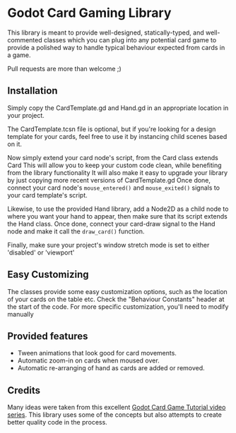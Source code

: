 # Godot Card Gaming Library

This library is meant to provide well-designed, statically-typed, and well-commented classes which you can plug into any potential card game to provide a polished way to handle typical behaviour expected from cards in a game.

Pull requests are more than welcome ;)

## Installation

Simply copy the CardTemplate.gd and Hand.gd in an appropriate location in your project.

The CardTemplate.tcsn file is optional, but if you're looking for a design template for your cards, feel free to use it by instancing child scenes based on it.

Now simply extend your card node's script, from the Card class
    extends Card
This will allow you to keep your custom code clean, while benefiting from the library functionality
It will also make it easy to upgrade your library by just copying more recent versions of CardTemplate.gd
Once done, connect your card node's `mouse_entered()` and `mouse_exited()` signals to your card template's script.

Likewise, to use the provided Hand library, add a Node2D as a child node to where you want your hand to appear, then make sure that its script extends the Hand class.
Once done, connect your card-draw signal to the Hand node and make it call the `draw_card()` function.

Finally, make sure your project's window stretch mode is set to either 'disabled' or 'viewport'

## Easy Customizing

The classes provide some easy customization options, such as the location of your cards on the table etc.
Check the "Behaviour Constants" header at the start of the code.
For more specific customization, you'll need to modify manually


## Provided features

* Tween animations that look good for card movements.
* Automatic zoom-in on cards when moused over.
* Automatic re-arranging of hand as cards are added or removed.

## Credits

Many ideas were taken from this excellent [Godot Card Game Tutorial video series](https://www.youtube.com/watch?v=WjT5sLMD7Kw). This library uses some of the concepts but also attempts to create better quality code in the process.
